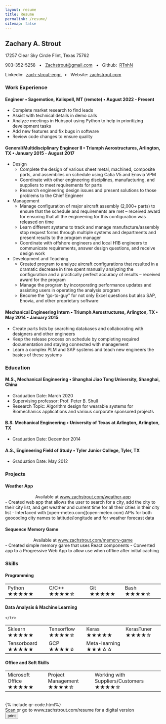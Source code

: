 ```yaml
---
layout: resume
title: Resume
permalink: /resume/
sitemap: false
---
```

<div id="resume" markdown="1">
<div id="bio" markdown="1">

## Zachary A. Strout 

17257 Clear Sky Circle Flint, Texas 75762 

903-352-5258 &nbsp; • &nbsp; <a href="mailto:Zachstrout@gmail.com" >Zachstrout@gmail.com </a> &nbsp; • &nbsp; Github:&nbsp; <a href="https://github.com/RTnhN/" >RTnhN</a> 
   
Linkedin:&nbsp; <a href="https://www.linkedin.com/in/zach-strout-engr/"> zach-strout-engr </a> &nbsp; • &nbsp; Website:&nbsp;<a href="https://www.zachstrout.com" >zachstrout.com </a> 

</div>

### Work Experience

#### Engineer • Sagemotion, Kalispell, MT (remote) • August 2022 - Present
 - Complete market research to find leads
 - Assist with technical details in demo calls
 - Analyze meetings in Hubspot using Python to help in prioritizing development tasks
 - Add new features and fix bugs in software
 - Review code changes to ensure quality 

#### General/Multidisciplinary Engineer II • Triumph Aerostructures, Arlington, TX • January 2015 - August 2017
- Design
    - Complete the design of various sheet metal, machined, composite parts, and assemblies on schedule using Catia V5 and Enovia VPM
    - Coordinate with other engineering disciplines, manufacturing, and suppliers to meet requirements for parts
    - Research engineering design issues and present solutions to those problems to the Chief Engineer
- Management
    - Manage configuration of major aircraft assembly (2,000+ parts) to ensure that the schedule and requirements are met – received award for ensuring that all the engineering for this configuration was released on time
    - Learn different systems to track and manage manufacture/assembly stop request forms through multiple systems and departments and present results to the program manager
    - Coordinate with offshore engineers and local H1B engineers to communicate requirements, answer design questions, and receive design work   
- Development and Teaching
    - Created program to analyze aircraft configurations that resulted in a dramatic decrease in time spent manually analyzing the configuration and a practically perfect accuracy of results – received award for the program
    - Manage the program by incorporating performance updates and assisting users in operating the analysis program
    - Become the “go-to-guy” for not only Excel questions but also SAP, Enovia, and other proprietary software 

#### Mechanical Engineering Intern • Triumph Aerostructures, Arlington, TX • May 2014 - January 2015
- Create parts lists by searching databases and collaborating with designers and other engineers
- Keep the release process on schedule by completing required documentation and staying connected with management   
- Learn a complex PLM and SAP systems and teach new engineers the basics of these systems

### Education

#### M.S., Mechanical Engineering • Shanghai Jiao Tong University, Shanghai, China
- Graduation Date: March 2020  
- Supervising professor: Prof. Peter B. Shull  
- Research Topic: Algorithm design for wearable systems for Biomechanics applications and various corporate sponsored projects  

#### B.S. Mechanical Engineering • University of Texas at Arlington, Arlington, TX
- Graduation Date: December 2014  

#### A.S., Engineering Field of Study • Tyler Junior College, Tyler, TX
- Graduation Date: May 2012  

<div id="projects" markdown="1">

### Projects

#### Weather App
<div style="text-align:center">
Available at <a href="https://www.zachstrout.com/weather-app">www.zachstrout.com/weather-app</a>
</div>
- Created web app that allows the user to search for a city, add the city to their city list, and get weather and current time for all their cities in their city list 
- Interfaced with [open-meteo.com](open-meteo.com) APIs for both geocoding city names to latitude/longitude and for weather forecast data


#### Sequence Memory Game
<div style="text-align:center">
Available at <a href="https://www.zachstrout.com/memory-game">www.zachstrout.com/memory-game</a>
</div>
- Created simple memory game that uses React components
- Converted app to a Progressive Web App to allow use when offline after initial caching

</div>

<div id=skills markdown="1">

### Skills 

#### Programming


<table>
  <tr>
    <td>Python ★★★★★ </td>
    <td>C/C++ ★★★★☆</td>
    <td>Git ★★★★★</td>
    <td>Bash ★★★★☆ </td>
  </tr>

</table>

#### Data Analysis & Machine Learning

<table>
    <tr>
        <td>Sklearn ★★★★★</td>
        <td>Tensorflow ★★★★☆</td>
        <td>Keras ★★★★★</td>
        <td>KerasTuner ★★★★☆</td>
    </tr>
    <tr>
        <td>Tensorboard ★★★★★</td>
        <td>GCP ★★★★☆</td>
        <td>Meta-learning ★★★☆☆</td>
    </tr>
    <tr>

    </tr>
</table>

#### Office and Soft Skills

<table>
    <tr>
        <td>Microsoft Office ★★★★★</td>
        <td>Project Management ★★★★☆</td>
        <td>Working with Suppliers/Customers ★★★★☆</td>
    </tr>
</table>
</div>

<br/>

<div id="qrcode"> {% include qr-code.html%} <br/> Scan or go to www.zachstrout.com/resume for a digital version </div>

</div>
<div id="buttonContainer">
<button id="printButton" onClick="window.print()">print</button>
</div>



